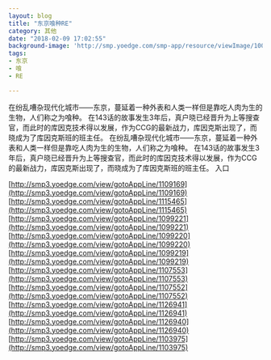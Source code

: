 ```yaml
---
layout: blog
title: "东京喰种RE"
category: 其他
date: "2018-02-09 17:02:55"
background-image: 'http://smp.yoedge.com/smp-app/resource/viewImage/1000392appline.png'
tags:
- 东京
- 喰
- RE

---
```

在纷乱嘈杂现代化城市——东京，蔓延着一种外表和人类一样但是靠吃人肉为生的生物，人们称之为喰种。 在143话的故事发生3年后，真户晓已经晋升为上等搜查官，而此时的库因克技术得以发展，作为CCG的最新战力，库因克斯出现了，而晓成为了库因克斯班的班主任。
在纷乱嘈杂现代化城市——东京，蔓延着一种外表和人类一样但是靠吃人肉为生的生物，人们称之为喰种。 在143话的故事发生3年后，真户晓已经晋升为上等搜查官，而此时的库因克技术得以发展，作为CCG的最新战力，库因克斯出现了，而晓成为了库因克斯班的班主任。
入口

[http://smp3.yoedge.com/view/gotoAppLine/1109169](http://smp3.yoedge.com/view/gotoAppLine/1109169)
[http://smp3.yoedge.com/view/gotoAppLine/1115465](http://smp3.yoedge.com/view/gotoAppLine/1115465)
[http://smp3.yoedge.com/view/gotoAppLine/1099221](http://smp3.yoedge.com/view/gotoAppLine/1099221)
[http://smp3.yoedge.com/view/gotoAppLine/1099220](http://smp3.yoedge.com/view/gotoAppLine/1099220)
[http://smp3.yoedge.com/view/gotoAppLine/1099219](http://smp3.yoedge.com/view/gotoAppLine/1099219)
[http://smp3.yoedge.com/view/gotoAppLine/1107553](http://smp3.yoedge.com/view/gotoAppLine/1107553)
[http://smp3.yoedge.com/view/gotoAppLine/1107552](http://smp3.yoedge.com/view/gotoAppLine/1107552)
[http://smp3.yoedge.com/view/gotoAppLine/1126941](http://smp3.yoedge.com/view/gotoAppLine/1126941)
[http://smp3.yoedge.com/view/gotoAppLine/1126940](http://smp3.yoedge.com/view/gotoAppLine/1126940)
[http://smp3.yoedge.com/view/gotoAppLine/1103975](http://smp3.yoedge.com/view/gotoAppLine/1103975)

        
